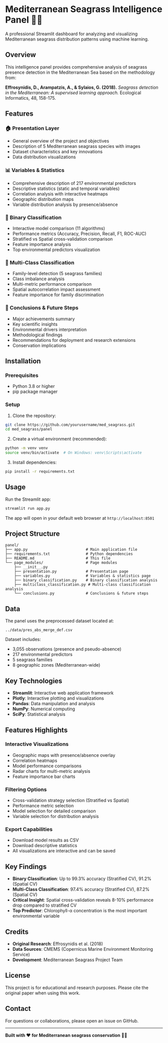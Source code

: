 # Mediterranean Seagrass Intelligence Panel 🌊🌿

A professional Streamlit dashboard for analyzing and visualizing Mediterranean seagrass distribution patterns using machine learning.

## Overview

This intelligence panel provides comprehensive analysis of seagrass presence detection in the Mediterranean Sea based on the methodology from:

**Effrosynidis, D., Arampatzis, A., & Sylaios, G. (2018).** *Seagrass detection in the Mediterranean: A supervised learning approach.* Ecological Informatics, 48, 158-175.

## Features

### 🏠 Presentation Layer
- General overview of the project and objectives
- Description of 5 Mediterranean seagrass species with images
- Dataset characteristics and key innovations
- Data distribution visualizations

### 📊 Variables & Statistics
- Comprehensive description of 217 environmental predictors
- Descriptive statistics (static and temporal variables)
- Correlation analysis with interactive heatmaps
- Geographic distribution maps
- Variable distribution analysis by presence/absence

### 🎯 Binary Classification
- Interactive model comparison (11 algorithms)
- Performance metrics (Accuracy, Precision, Recall, F1, ROC-AUC)
- Stratified vs Spatial cross-validation comparison
- Feature importance analysis
- Top environmental predictors visualization

### 🔢 Multi-Class Classification
- Family-level detection (5 seagrass families)
- Class imbalance analysis
- Multi-metric performance comparison
- Spatial autocorrelation impact assessment
- Feature importance for family discrimination

### 📝 Conclusions & Future Steps
- Major achievements summary
- Key scientific insights
- Environmental drivers interpretation
- Methodological findings
- Recommendations for deployment and research extensions
- Conservation implications

## Installation

### Prerequisites
- Python 3.8 or higher
- pip package manager

### Setup

1. Clone the repository:
```bash
git clone https://github.com/yourusername/med_seagrass.git
cd med_seagrass/panel
```

2. Create a virtual environment (recommended):
```bash
python -m venv venv
source venv/bin/activate  # On Windows: venv\Scripts\activate
```

3. Install dependencies:
```bash
pip install -r requirements.txt
```

## Usage

Run the Streamlit app:

```bash
streamlit run app.py
```

The app will open in your default web browser at `http://localhost:8501`

## Project Structure

```
panel/
├── app.py                          # Main application file
├── requirements.txt                # Python dependencies
├── README.md                       # This file
└── page_modules/                   # Page modules
    ├── __init__.py
    ├── presentation.py             # Presentation page
    ├── variables.py                # Variables & statistics page
    ├── binary_classification.py    # Binary classification analysis
    ├── multiclass_classification.py # Multi-class classification analysis
    └── conclusions.py              # Conclusions & future steps
```

## Data

The panel uses the preprocessed dataset located at:
```
../data/pres_abs_merge_def.csv
```

Dataset includes:
- 3,055 observations (presence and pseudo-absence)
- 217 environmental predictors
- 5 seagrass families
- 8 geographic zones (Mediterranean-wide)

## Key Technologies

- **Streamlit**: Interactive web application framework
- **Plotly**: Interactive plotting and visualizations
- **Pandas**: Data manipulation and analysis
- **NumPy**: Numerical computing
- **SciPy**: Statistical analysis

## Features Highlights

### Interactive Visualizations
- Geographic maps with presence/absence overlay
- Correlation heatmaps
- Model performance comparisons
- Radar charts for multi-metric analysis
- Feature importance bar charts

### Filtering Options
- Cross-validation strategy selection (Stratified vs Spatial)
- Performance metric selection
- Model selection for detailed comparison
- Variable selection for distribution analysis

### Export Capabilities
- Download model results as CSV
- Download descriptive statistics
- All visualizations are interactive and can be saved

## Key Findings

- **Binary Classification**: Up to 99.3% accuracy (Stratified CV), 91.2% (Spatial CV)
- **Multi-Class Classification**: 97.4% accuracy (Stratified CV), 87.2% (Spatial CV)
- **Critical Insight**: Spatial cross-validation reveals 8-10% performance drop compared to stratified CV
- **Top Predictor**: Chlorophyll-α concentration is the most important environmental variable

## Credits

- **Original Research**: Effrosynidis et al. (2018)
- **Data Sources**: CMEMS (Copernicus Marine Environment Monitoring Service)
- **Development**: Mediterranean Seagrass Project Team

## License

This project is for educational and research purposes. Please cite the original paper when using this work.

## Contact

For questions or collaborations, please open an issue on GitHub.

---

**Built with ❤️ for Mediterranean seagrass conservation** 🌊🌿
